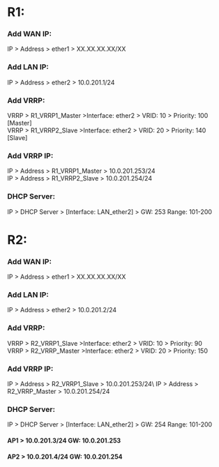 # R1:
### Add WAN IP:
IP > Address > ether1 > XX.XX.XX.XX/XX
### Add LAN IP: 
IP > Address > ether2 > 10.0.201.1/24

### Add VRRP:
VRRP > R1_VRRP1_Master >Interface: ether2 > VRID: 10 > Priority: 100 [Master]\
VRRP > R1_VRRP2_Slave >Interface: ether2 > VRID: 20 > Priority: 140 [Slave]
### Add VRRP IP:
IP > Address > R1_VRRP1_Master > 10.0.201.253/24\
IP > Address > R1_VRRP2_Slave > 10.0.201.254/24

### DHCP Server:
IP > DHCP Server > [Interface: LAN_ether2] > GW: 253 Range: 101-200



# R2:
### Add WAN IP:
IP > Address > ether1 > XX.XX.XX.XX/XX
### Add LAN IP: 
IP > Address > ether2 > 10.0.201.2/24

### Add VRRP:
VRRP > R2_VRRP1_Slave >Interface: ether2 > VRID: 10 > Priority: 90\
VRRP > R2_VRRP_Master >Interface: ether2 > VRID: 20 > Priority: 150
### Add VRRP IP:
IP > Address > R2_VRRP1_Slave > 10.0.201.253/24\ 
IP > Address > R2_VRRP_Master > 10.0.201.254/24
### DHCP Server:
IP > DHCP Server > [Interface: LAN_ether2] > GW: 254 Range: 101-200


#### AP1 > 10.0.201.3/24 GW: 10.0.201.253
#### AP2 > 10.0.201.4/24 GW: 10.0.201.254 
